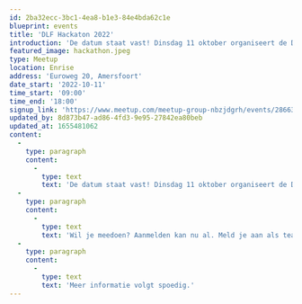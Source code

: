 ```yaml
---
id: 2ba32ecc-3bc1-4ea8-b1e3-84e4bda62c1e
blueprint: events
title: 'DLF Hackaton 2022'
introduction: 'De datum staat vast! Dinsdag 11 oktober organiseert de Dutch Laravel Foundation een Laravel hackathon op de locatie van Enrise te Amersfoort!'
featured_image: hackathon.jpeg
type: Meetup
location: Enrise
address: 'Euroweg 20, Amersfoort'
date_start: '2022-10-11'
time_start: '09:00'
time_end: '18:00'
signup_link: 'https://www.meetup.com/meetup-group-nbzjdgrh/events/286631769/'
updated_by: 8d873b47-ad86-4fd3-9e95-27842ea80beb
updated_at: 1655481062
content:
  -
    type: paragraph
    content:
      -
        type: text
        text: 'De datum staat vast! Dinsdag 11 oktober organiseert de Dutch Laravel Foundation een Laravel hackathon op de locatie van Enrise te Amersfoort.'
  -
    type: paragraph
    content:
      -
        type: text
        text: 'Wil je meedoen? Aanmelden kan nu al. Meld je aan als team (1 persoon + x aantal gasten) of als individu als je in een samengesteld team wilt meedoen! Een team bestaat uit maximaal 6 developers (maximaal 1 front-end developer per team).'
  -
    type: paragraph
    content:
      -
        type: text
        text: 'Meer informatie volgt spoedig.'
---
```


